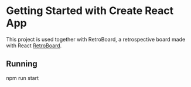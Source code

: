 # Getting Started with Create React App

This project is used together with RetroBoard, a retrospective board made with React [RetroBoard](https://github.com/cjafet/react-graphql-retro-board).

## Running 
npm run start
